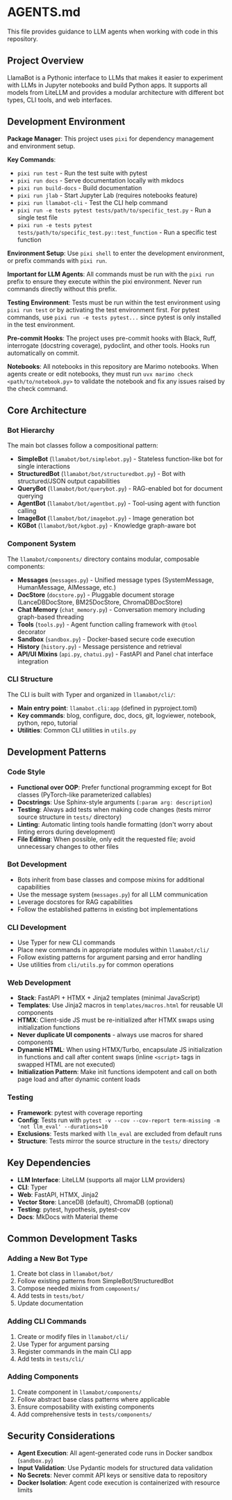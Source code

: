# AGENTS.md

This file provides guidance to LLM agents when working with code in this repository.

## Project Overview

LlamaBot is a Pythonic interface to LLMs that makes it easier to experiment with LLMs in Jupyter notebooks and build Python apps. It supports all models from LiteLLM and provides a modular architecture with different bot types, CLI tools, and web interfaces.

## Development Environment

**Package Manager**: This project uses `pixi` for dependency management and environment setup.

**Key Commands**:
- `pixi run test` - Run the test suite with pytest
- `pixi run docs` - Serve documentation locally with mkdocs
- `pixi run build-docs` - Build documentation
- `pixi run jlab` - Start Jupyter Lab (requires notebooks feature)
- `pixi run llamabot-cli` - Test the CLI help command
- `pixi run -e tests pytest tests/path/to/specific_test.py` - Run a single test file
- `pixi run -e tests pytest tests/path/to/specific_test.py::test_function` - Run a specific test function

**Environment Setup**: Use `pixi shell` to enter the development environment, or prefix commands with `pixi run`.

**Important for LLM Agents**: All commands must be run with the `pixi run` prefix to ensure they execute within the pixi environment. Never run commands directly without this prefix.

**Testing Environment**: Tests must be run within the test environment using `pixi run test` or by activating the test environment first. For pytest commands, use `pixi run -e tests pytest...` since pytest is only installed in the test environment.

**Pre-commit Hooks**: The project uses pre-commit hooks with Black, Ruff, interrogate (docstring coverage), pydoclint, and other tools. Hooks run automatically on commit.

**Notebooks**: All notebooks in this repository are Marimo notebooks. When agents create or edit notebooks, they must run `uvx marimo check <path/to/notebook.py>` to validate the notebook and fix any issues raised by the check command.

## Core Architecture

### Bot Hierarchy

The main bot classes follow a compositional pattern:

- **SimpleBot** (`llamabot/bot/simplebot.py`) - Stateless function-like bot for single interactions
- **StructuredBot** (`llamabot/bot/structuredbot.py`) - Bot with structured/JSON output capabilities
- **QueryBot** (`llamabot/bot/querybot.py`) - RAG-enabled bot for document querying
- **AgentBot** (`llamabot/bot/agentbot.py`) - Tool-using agent with function calling
- **ImageBot** (`llamabot/bot/imagebot.py`) - Image generation bot
- **KGBot** (`llamabot/bot/kgbot.py`) - Knowledge graph-aware bot

### Component System

The `llamabot/components/` directory contains modular, composable components:

- **Messages** (`messages.py`) - Unified message types (SystemMessage, HumanMessage, AIMessage, etc.)
- **DocStore** (`docstore.py`) - Pluggable document storage (LanceDBDocStore, BM25DocStore, ChromaDBDocStore)
- **Chat Memory** (`chat_memory.py`) - Conversation memory including graph-based threading
- **Tools** (`tools.py`) - Agent function calling framework with `@tool` decorator
- **Sandbox** (`sandbox.py`) - Docker-based secure code execution
- **History** (`history.py`) - Message persistence and retrieval
- **API/UI Mixins** (`api.py`, `chatui.py`) - FastAPI and Panel chat interface integration

### CLI Structure

The CLI is built with Typer and organized in `llamabot/cli/`:

- **Main entry point**: `llamabot.cli:app` (defined in pyproject.toml)
- **Key commands**: blog, configure, doc, docs, git, logviewer, notebook, python, repo, tutorial
- **Utilities**: Common CLI utilities in `utils.py`

## Development Patterns

### Code Style

- **Functional over OOP**: Prefer functional programming except for Bot classes (PyTorch-like parameterized callables)
- **Docstrings**: Use Sphinx-style arguments (`:param arg: description`)
- **Testing**: Always add tests when making code changes (tests mirror source structure in `tests/` directory)
- **Linting**: Automatic linting tools handle formatting (don't worry about linting errors during development)
- **File Editing**: When possible, only edit the requested file; avoid unnecessary changes to other files

### Bot Development

- Bots inherit from base classes and compose mixins for additional capabilities
- Use the message system (`messages.py`) for all LLM communication
- Leverage docstores for RAG capabilities
- Follow the established patterns in existing bot implementations

### CLI Development

- Use Typer for new CLI commands
- Place new commands in appropriate modules within `llamabot/cli/`
- Follow existing patterns for argument parsing and error handling
- Use utilities from `cli/utils.py` for common operations

### Web Development

- **Stack**: FastAPI + HTMX + Jinja2 templates (minimal JavaScript)
- **Templates**: Use Jinja2 macros in `templates/macros.html` for reusable UI components
- **HTMX**: Client-side JS must be re-initialized after HTMX swaps using initialization functions
- **Never duplicate UI components** - always use macros for shared components
- **Dynamic HTML**: When using HTMX/Turbo, encapsulate JS initialization in functions and call after content swaps (inline `<script>` tags in swapped HTML are not executed)
- **Initialization Pattern**: Make init functions idempotent and call on both page load and after dynamic content loads

### Testing

- **Framework**: pytest with coverage reporting
- **Config**: Tests run with `pytest -v --cov --cov-report term-missing -m 'not llm_eval' --durations=10`
- **Exclusions**: Tests marked with `llm_eval` are excluded from default runs
- **Structure**: Tests mirror the source structure in the `tests/` directory

## Key Dependencies

- **LLM Interface**: LiteLLM (supports all major LLM providers)
- **CLI**: Typer
- **Web**: FastAPI, HTMX, Jinja2
- **Vector Store**: LanceDB (default), ChromaDB (optional)
- **Testing**: pytest, hypothesis, pytest-cov
- **Docs**: MkDocs with Material theme

## Common Development Tasks

### Adding a New Bot Type

1. Create bot class in `llamabot/bot/`
2. Follow existing patterns from SimpleBot/StructuredBot
3. Compose needed mixins from `components/`
4. Add tests in `tests/bot/`
5. Update documentation

### Adding CLI Commands

1. Create or modify files in `llamabot/cli/`
2. Use Typer for argument parsing
3. Register commands in the main CLI app
4. Add tests in `tests/cli/`

### Adding Components

1. Create component in `llamabot/components/`
2. Follow abstract base class patterns where applicable
3. Ensure composability with existing components
4. Add comprehensive tests in `tests/components/`

## Security Considerations

- **Agent Execution**: All agent-generated code runs in Docker sandbox (`sandbox.py`)
- **Input Validation**: Use Pydantic models for structured data validation
- **No Secrets**: Never commit API keys or sensitive data to repository
- **Docker Isolation**: Agent code execution is containerized with resource limits
